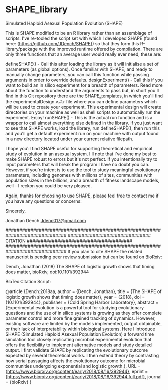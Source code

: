 # SHAPE_library
Simulated Haploid Asexual Population Evolution (SHAPE)

This is SHAPE modified to be an R library rather than an assemblage of scripts.  I've re-tooled the script set with which I developed SHAPE (found here: {https://github.com/JDench/SHAPE}) so that they form this R-library/package with the improved runtime offered by compilation.  There are only three functions that an average user would really ever need, these are:

defineSHAPE() - Call this after loading the library as it will initialise a set of parameters (as global options).  Once familiar with SHAPE, and ready to manually change parameters, you can call this function while passing arguments in order to override defaults.
designExperiment() - Call this if you want to build an in silico experiment for a breadth of parameters.  Read more about the function to understand the arguments to pass but, in short you'll find in this Git repository there are the SHAPE_templates, in which you'll find the experimentalDesign.v.#.r file where you can define parameters which will be used to create your experiment.  This experimental design will create directories on your machine as well as shell scripts to automatically run the experiment.  Enjoy!
runSHAPE() - This is the actual run function and is a wrapper to call almost everything else defined in the library.  If you just want to see that SHAPE works, load the library, run defineSHAPE(), then run this and you'll get a default experiment run on your machine with output found in a new directory located under your current relative filepath.  

I hope you'll find SHAPE useful for supporting theoretical and empirical study of evolution in an asexual system. I'll note that I've done my best to make SHAPE robust to errors but it's not perfect. If you intentionally try to input parameters that will break the program I have no doubt you can.  However, if you're intent is to use the tool to study meaningful evolutionary parameters, including genomes with millions of sites, communities with population sizes in the billions, and a breadth of fitness landscape models, well - I reckon you could be very pleased.

Again, thanks for choosing to use SHAPE, please feel free to contact me if you have any questions or concerns:

Sincerely,

Jonathan Dench Jdenc017@gmail.com

############################################################################## ############################## CITATION ###################################### ############################################################################## If you plan to cite SHAPE the related manuscript is pending peer review submission but can be found on BioRxiv:

Dench, Jonathan (2018) The SHAPE of logistic growth shows that timing does matter, bioRxiv, doi:10.1101/392944

BibTex Citation Script:

@article {Dench:2018aa, author = {Dench, Jonathan}, title = {The SHAPE of logistic growth shows that timing does matter}, year = {2018}, doi = {10.1101/392944}, publisher = {Cold Spring Harbor Laboratory}, abstract = {Experimental evolution is a powerful tool for studying evolutionary questions and the use of in silico systems is growing as they offer complete parameter control and more fine grained tracking of dynamics. However, existing software are limited by the models implemented, output obtainable, or their lack of interpretability within biological systems. Here I introduce SHAPE (Simulated Haploid Asexual Population Evolution) a forward time simulation tool closely replicating microbial experimental evolution that offers the flexibility to implement alternative models and study detailed output. I first validate SHAPE by replicating the evolutionary outcome expected by several theoretical works. I then extend theory by contrasting how serial passaging affects the evolutionary outcome for microbial communities undergoing exponential and logistic growth.}, URL = {https://www.biorxiv.org/content/early/2018/08/16/392944}, eprint = {https://www.biorxiv.org/content/early/2018/08/16/392944.full.pdf}, journal = {bioRxiv} }
